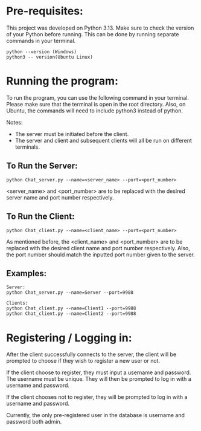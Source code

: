 ﻿# Pre-requisites:
This project was developed on Python 3.13. Make sure to check the version of your Python before running. This can be done by running separate commands in your terminal.
```
python --version (Windows)
python3 -- version(Ubuntu Linux)
```

# Running the program:
To run the program, you can use the following command in your terminal. Please make sure that the terminal is open in the root directory. 
Also, on Ubuntu, the commands will need to include python3 instead of python.

Notes:
- The server must be initiated before the client.
- The server and client and subsequent clients will all be run on different terminals.

## To Run the Server:
```
python Chat_server.py --name=<server_name> --port=<port_number>
```
<server_name> and <port_number> are to be replaced with the desired server name and port number respectively.

## To Run the Client:
```
python Chat_client.py --name=<client_name> --port=<port_number> 
```

As mentioned before, the <client_name> and <port_number> are to be replaced with the desired client name and port number respectively. Also, the port number should match the inputted port number given to the server.

## Examples:
```
Server:
python Chat_server.py --name=Server --port=9988

Clients:
python Chat_client.py --name=Client1 --port=9988
python Chat_client.py --name=Client2 --port=9988
```

# Registering / Logging in:
After the client successfully connects to the server, the client will be prompted to choose if they wish to register a new user or not.

If the client choose to register, they must input a username and password. The username must be unique. They will then be prompted to log in with a username and password.

If the client chooses not to register, they will be prompted to log in with a username and password.

Currently, the only pre-registered user in the database is username and password both admin.

